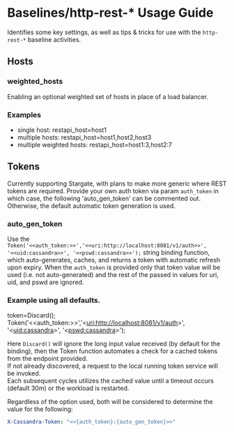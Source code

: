# Baselines/http-rest-* Usage Guide

Identifies some key settings, as well as tips & tricks for use with the `http-rest-*` baseline activities.

## Hosts
### weighted_hosts
Enabling an optional weighted set of hosts in place of a load balancer.

### Examples
* single host: restapi_host=host1
* multiple hosts: restapi_host=host1,host2,host3
* multiple weighted hosts: restapi_host=host1:3,host2:7

## Tokens
Currently supporting Stargate, with plans to make more generic where REST tokens are required.  Provide your own auth token via param `auth_token` in which case, the following 'auto_gen_token' 
can be commented out.  Otherwise, the default automatic token generation is used.

### auto_gen_token
Use the `Token('<<auth_token:>>','<<uri:http://localhost:8081/v1/auth>>', '<<uid:cassandra>>', '<<pswd:cassandra>>');` string binding function, which auto-generates, caches, and returns a token with automatic refresh upon expiry.
When the `auth_token` is provided only that token value will be used (i.e. not auto-generated) and the rest of the passed in values for uri, uid, and pswd are ignored.

### Example using all defaults.
token=Discard(); Token('<<auth_token:>>','<<uri:http://localhost:8081/v1/auth>>', '<<uid:cassandra>>', '<<pswd:cassandra>>');

Here `Discard()` will ignore the long input value received (by default for the binding), then the Token function automates a check for a cached tokens from the endpoint provided.  
If not already discovered, a request to the local running token service will be invoked.  
Each subsequent cycles utilizes the cached value until a timeout occurs (default 30m) or the workload is restarted.

Regardless of the option used, both will be considered to determine the value for the following:
```yaml
X-Cassandra-Token: "<<{auth_token}:{auto_gen_token}>>"
```
